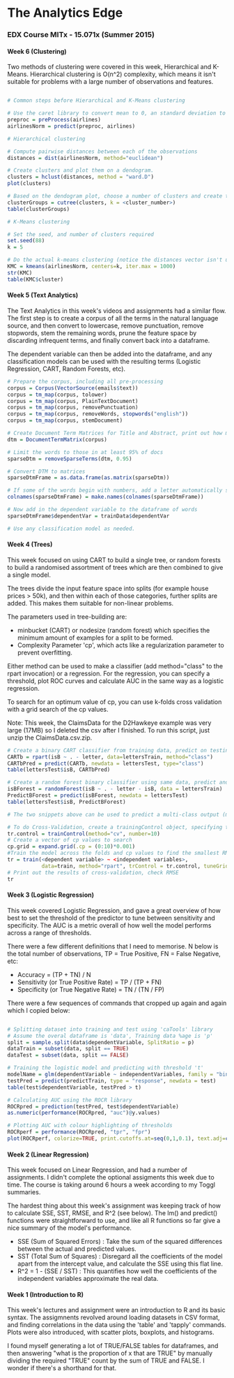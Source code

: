 # The Analytics Edge

### EDX Course MITx - 15.071x (Summer 2015)

#### Week 6 (Clustering)

Two methods of clustering were covered in this week, Hierarchical and K-Means. Hierarchical clustering is O(n^2) complexity, which means it isn't suitable for problems with a large number of observations and features.

~~~R

# Common steps before Hierarchical and K-Means clustering

# Use the caret library to convert mean to 0, an standard deviation to 1
preproc = preProcess(airlines)
airlinesNorm = predict(preproc, airlines)

# Hierarchical clustering

# Compute pairwise distances between each of the observations
distances = dist(airlinesNorm, method="euclidean")

# Create clusters and plot them on a dendogram. 
clusters = hclust(distances, method = "ward.D")
plot(clusters)

# Based on the dendogram plot, choose a number of clusters and create them
clusterGroups = cutree(clusters, k = <cluster_number>)
table(clusterGroups)

# K-Means clustering

# Set the seed, and number of clusters required
set.seed(88)
k = 5

# Do the actual k-means clustering (notice the distances vector isn't used)
KMC = kmeans(airlinesNorm, centers=k, iter.max = 1000)
str(KMC)
table(KMC$cluster)

~~~


#### Week 5 (Text Analytics)

The Text Analytics in this week's videos and assignments had a similar flow. The first step is to create a corpus of all the terms in the natural language source, and then convert to lowercase, remove punctuation, remove stopwords, stem the remaining words, prune the feature space by discarding infrequent terms, and finally convert back into a dataframe. 

The dependent variable can then be added into the dataframe, and any classification models can be used with the resulting terms (Logistic Regression, CART, Random Forests, etc).



~~~R
# Prepare the corpus, including all pre-processing
corpus = Corpus(VectorSource(emails$text))
corpus = tm_map(corpus, tolower)
corpus = tm_map(corpus, PlainTextDocument)
corpus = tm_map(corpus, removePunctuation)
corpus = tm_map(corpus, removeWords, stopwords("english"))
corpus = tm_map(corpus, stemDocument)

# Create Document Term Matrices for Title and Abstract, print out how many words
dtm = DocumentTermMatrix(corpus)

# Limit the words to those in at least 95% of docs
sparseDtm = removeSparseTerms(dtm, 0.95)

# Convert DTM to matrices
sparseDtmFrame = as.data.frame(as.matrix(sparseDtm))

# If some of the words begin with numbers, add a letter automatically so R can handle the columns.
colnames(sparseDtmFrame) = make.names(colnames(sparseDtmFrame))

# Now add in the dependent variable to the dataframe of words
sparseDtmFrame$dependentVar = trainData$dependentVar

# Use any classification model as needed.
~~~

#### Week 4 (Trees)
This week focused on using CART to build a single tree, or random forests to build a randomised assortment of trees which are then combined to give a single model.

The trees divide the input feature space into splits (for example house prices > 50k), and then within each of those categories, further splits are added. This makes them suitable for non-linear problems.

The parameters used in tree-building are:

* minbucket (CART) or nodesize (random forest) which specifies the minimum amount of examples for a split to be formed.
* Complexity Parameter 'cp', which acts like a regularization parameter to prevent overfitting.

Either method can be used to make a classifier (add method="class" to the rpart invocation) or a regression. For the regression, you can specify a threshold, plot ROC curves and calculate AUC in the same way as a logistic regression.

To search for an optimum value of cp, you can use k-folds cross validation with a grid search of the cp values.

Note: This week, the ClaimsData for the D2Hawkeye example was very large (17MB) so I deleted the csv after I finished. To run this script, just unzip the ClaimsData.csv.zip.

~~~R
# Create a binary CART classifier from training data, predict on testing data and show confusion matrix
CARTb = rpart(isB ~ . - letter, data=lettersTrain, method="class")
CARTbPred = predict(CARTb, newdata = lettersTest, type="class")
table(lettersTest$isB, CARTbPred)

# Create a random forest binary classifier using same data, predict and show confusion matrix
isBForest = randomForest(isB ~ . - letter - isB, data = lettersTrain)
PredictBForest = predict(isBForest, newdata = lettersTest)
table(lettersTest$isB, PredictBForest)

# The two snippets above can be used to predict a multi-class output (may need to convert using as.factor())

# To do Cross-Validation, create a trainingControl object, specifying the method as "cv" for cross-validation, and the number of folds in the k-folds.
tr.control = trainControl(method="cv", number=10)
# Create a vector of cp values to search
cp.grid = expand.grid(.cp = (0:10)*0.001)
#Train the model across the folds and cp values to find the smallest RMSE
tr = train(<dependent variable> ~ <independent variables>,
           data=train, method="rpart", trControl = tr.control, tuneGrid = cp.grid)
# Print out the results of cross-validation, check RMSE
tr

~~~


#### Week 3 (Logistic Regression)
This week covered Logistic Regression, and gave a great overview of how best to set the threshold of the predictor to tune between sensitivity and specificity. The AUC is a metric overall of how well the model performs across a range of thresholds.

There were a few different definitions that I need to memorise. N below is the total number of observations, TP = True Positive, FN = False Negative, etc:

* Accuracy = (TP + TN) / N
* Sensitivity (or True Positive Rate) = TP / (TP + FN)
* Specificity (or True Negative Rate) = TN / (TN / FP)

There were a few sequences of commands that cropped up again and again which I copied below:

~~~R

# Splitting dataset into training and test using 'caTools' library
# Assume the overal dataframe is 'data', Training data %age is 'p'
split = sample.split(data$dependentVariable, SplitRatio = p) 
dataTrain = subset(data, split == TRUE)
dataTest = subset(data, split == FALSE)

# Training the logistic model and predicting with threshold 't'
modelName = glm(dependentVariable ~ independentVariables, family = "binomial", data = train)
testPred = predict(predictTrain, type = "response", newdata = test)
table(test$dependentVariable, testPred > t)

# Calculating AUC using the ROCR library
ROCRpred = prediction(testPred, test$dependentVariable)
as.numeric(performance(ROCRpred, "auc")@y.values)

# Plotting AUC with colour highlighting of thresholds
ROCRperf = performance(ROCRpred, "tpr", "fpr")
plot(ROCRperf, colorize=TRUE, print.cutoffs.at=seq(0,1,0.1), text.adj=c(-0.2,1.7))

~~~


#### Week 2 (Linear Regression)
This week focused on Linear Regression, and had a number of assignments. I didn't complete the optional assigments this week due to time. The course is taking around 6 hours a week according to my Toggl summaries.

The hardest thing about this week's assignment was keeping track of how to calculate SSE, SST, RMSE, and R^2 (see below). The lm() and predict() functions were straightforward to use, and like all R functions so far give a nice summary of the model's performance. 

* SSE (Sum of Squared Errors) : Take the sum of the squared differences between the actual and predicted values.
* SST (Total Sum of Squares) : Disregard all the coefficients of the model apart from the intercept value, and calculate the SSE using this flat line.
* R^2 = 1 - (SSE / SST) : This quantifies how well the coefficients of the independent variables approximate the real data.



#### Week 1 (Introduction to R)

This week's lectures and assignment were an introduction to R and its basic syntax. The assigmnents revolved around loading datasets in CSV format, and finding correlations in the data using the 'table' and 'tapply' commands. Plots were also introduced, with scatter plots, boxplots, and histograms.

I found myself generating a lot of TRUE/FALSE tables for dataframes, and then answering "what is the proportion of x that are TRUE" by manually dividing the required "TRUE" count by the sum of TRUE and FALSE. I wonder if there's a shorthand for that.



